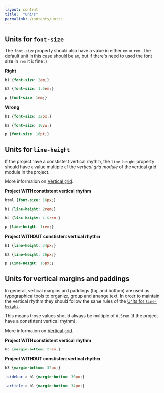 ```yaml
---
layout: content
title:  "Units"
permalink: /contents/units
---
```


## Units for `font-size`

The `font-size` property should also have a value in either `em` or `rem`. The default unit in this case should be `em`, but if there's need to used the font size in `rem` it is fine :)

**Right**

```scss
h1 {font-size: 2em;}

h2 {font-size: 1.6em;}

p {font-size: 1em;}
```

**Wrong**

```scss
h1 {font-size: 32px;}

h2 {font-size: 10vw;}

p {font-size: 16pt;}
```

## Units for `line-height`

If the project have a constistent vertical rhythm, the `line-height` property should have a value multiple of the _vertical grid module_ of the vertical grid module in the project.

More information on [Vertical grid](#vertical-grid).

**Project WITH constistent vertical rhythm**

```scss
html {font-size: 16px;}

h1 {line-height: 2rem;}

h2 {line-height: 1.5rem;}

p {line-height: 1rem;}
```

**Project WITHOUT constistent vertical rhythm**

```scss
h1 {line-height: 34px;}

h2 {line-height: 26px;}

p {line-height: 16px;}
```

## Units for vertical margins and paddings

In general, vertical margins and paddings (top and bottom) are used as typographical tools to organize, group and arrange text. In order to maintain the vertical rhythm they should follow the same rules of the [Units for `line-height`](#units-for-line-height).

This means those values should always be multiple of `0.5rem` (if the project have a constistent vertical rhythm).

More information on [Vertical grid](#vertical-grid).

**Project WITH constistent vertical rhythm**

```scss
h3 {margin-bottom: 2rem;}
```

**Project WITHOUT constistent vertical rhythm**

```scss
h3 {margin-bottom: 32px;}

.sidebar > h3 {margin-bottom: 30px;}

.article > h3 {margin-bottom: 34px;}
```
